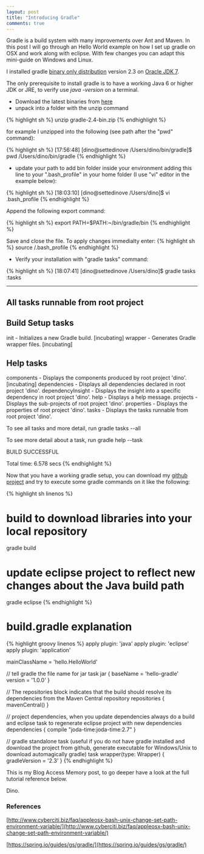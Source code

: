 ```yaml
---
layout: post
title: "Introducing Gradle"
comments: true
---
```


Gradle is a build system with many improvements over Ant and Maven. In this post I will go through an Hello World example on how I set up gradle on OSX and work along with eclipse. With few changes you can adapt this mini-guide on Windows and Linux.<!--more-->

I installed gradle [binary only distribution](https://services.gradle.org/distributions/gradle-2.4-bin.zip) version 2.3  on [Oracle JDK 7](http://docs.oracle.com/javase/7/docs/webnotes/install/). 

The only prerequisite to install gradle is to have a working Java 6 or higher JDK or JRE, to verify use *java -version* on a terminal.


* Download the latest binaries from [here](https://gradle.org/downloads/)
* unpack into a folder with the unzip command 

{% highlight sh %}
unzip gradle-2.4-bin.zip
{% endhighlight %}

for example I unzipped into the following (see path after the "pwd" command):

{% highlight sh %}
[17:56:48] [dino@settedinove /Users/dino/bin/gradle]$ pwd
/Users/dino/bin/gradle
{% endhighlight %}

* update your path to add bin folder inside your environment adding this line to your ".bash_profile" in your home folder (I use "vi" editor in the example below):

{% highlight sh %}
[18:03:10] [dino@settedinove /Users/dino]$ vi .bash_profile
{% endhighlight %}

Append the following export command:

{% highlight sh %}
export PATH=$PATH:~/bin/gradle/bin
{% endhighlight %}

Save and close the file. To apply changes immedialty enter:
{% highlight sh %}
source /.bash_profile
{% endhighlight %}

* Verify your installation with "gradle tasks" command:

{% highlight sh %}
[18:07:41] [dino@settedinove /Users/dino]$ gradle tasks
:tasks

------------------------------------------------------------
All tasks runnable from root project
------------------------------------------------------------

Build Setup tasks
-----------------
init - Initializes a new Gradle build. [incubating]
wrapper - Generates Gradle wrapper files. [incubating]

Help tasks
----------
components - Displays the components produced by root project 'dino'. [incubating]
dependencies - Displays all dependencies declared in root project 'dino'.
dependencyInsight - Displays the insight into a specific dependency in root project 'dino'.
help - Displays a help message.
projects - Displays the sub-projects of root project 'dino'.
properties - Displays the properties of root project 'dino'.
tasks - Displays the tasks runnable from root project 'dino'.

To see all tasks and more detail, run gradle tasks --all

To see more detail about a task, run gradle help --task <task>

BUILD SUCCESSFUL

Total time: 6.578 secs
{% endhighlight %}

Now that you have a working gradle setup, you can download my [github project](https://github.com/dinolupo/hello-gradle.git) and try to execute some gradle commands on it like the following:

{% highlight sh linenos %}
# build to download libraries into your local repository
gradle build
# update eclipse project to reflect new changes about the Java build path
gradle eclipse
{% endhighlight %}

# build.gradle explanation

{% highlight groovy linenos %}
apply plugin: 'java'
apply plugin: 'eclipse'
apply plugin: 'application'

mainClassName = 'hello.HelloWorld'

// tell gradle the file name for jar task
jar {
    baseName = 'hello-gradle'
    version =  '1.0.0'
}

// The repositories block indicates that the build should resolve its dependencies from the Maven Central repository
repositories {
    mavenCentral()
}

// project dependencies, when you update dependencies always do a build and eclipse task to regenerate eclipse project with new dependencies
dependencies {
    compile "joda-time:joda-time:2.7"
}

// gradle standalone task (useful if you do not have gradle installed and download the project from github, generate executable for Windows/Unix to download automagically gradle)
task wrapper(type: Wrapper) {
    gradleVersion = '2.3'
}
{% endhighlight %}

This is my Blog Access Memory post, to go deeper have a look at the full tutorial reference below.

Dino.

### References

[http://www.cyberciti.biz/faq/appleosx-bash-unix-change-set-path-environment-variable/](http://www.cyberciti.biz/faq/appleosx-bash-unix-change-set-path-environment-variable/)

[https://spring.io/guides/gs/gradle/](https://spring.io/guides/gs/gradle/)

